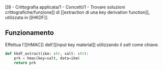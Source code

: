 [[8 - Crittografia applicata/1 - Concetti/1 - Trovare soluzioni crittografiche/funzione]] di [[extraction di una key derivation function]], utilizzata in [[HKDF]].

## Funzionamento

Effettua l'[[HMAC]] dell'[[input key material]] utilizzando il *salt* come chiave.

```python
def hkdf_extract(ikm: str, salt: str):
	prk = hmac(key=salt, data=ikm)
	return prk
```